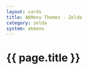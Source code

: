 ```yaml
---
layout: cards
title: AKMenu Themes - Zelda
category: zelda
system: akmenu
---
```


# {{ page.title }}